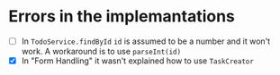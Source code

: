 # Errors in the implemantations

- [ ] In `TodoService.findById` `id` is assumed to be a number and it won't work. A workaround is to use `parseInt(id)`
- [x] In "Form Handling" it wasn't explained how to use `TaskCreator`
